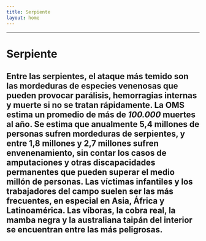 ```yaml
---
title: Serpiente
layout: home
---
```

---
# Serpiente

Entre las serpientes, el ataque más temido son las mordeduras de especies venenosas que pueden provocar parálisis, hemorragias internas y muerte si no se tratan rápidamente. La OMS estima un promedio de más de ***100.000*** muertes al año. Se estima que anualmente 5,4 millones de personas sufren mordeduras de serpientes, y entre 1,8 millones y 2,7 millones sufren envenenamiento, sin contar los casos de amputaciones y otras discapacidades permanentes que pueden superar el medio millón de personas. Las víctimas infantiles y los trabajadores del campo suelen ser las más frecuentes, en especial en Asia, África y Latinoamérica. Las víboras, la cobra real, la mamba negra y la australiana taipán del interior se encuentran entre las más peligrosas.
---

